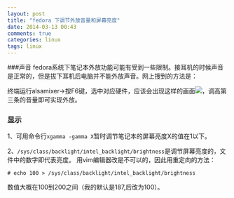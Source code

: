 ```yaml
---
layout: post
title: "fedora 下调节外放音量和屏幕亮度"
date: 2014-03-13 00:43
comments: true
categories: linux
tags: linux
---
```

###声音
fedora系统下笔记本外放功能可能有受到一些限制。接耳机的时候声音是正常的，但是拔下耳机后电脑并不能外放声音。网上搜到的方法是：  

<!-- more -->


终端运行alsamixer->按F6键，选中对应硬件，应该会出现这样的画面![](https://lh4.googleusercontent.com/-Pj4Qb92Mz3M/UyCOC4GBLFI/AAAAAAAAAJ0/IZSLgP3Xxqs/w614-h346-no/2014-03-13-002941_614x346_scrot.png)，调高第三条的音量即可实现外放。

### 显示
1、可用命令行`xgamma -gamma X`暂时调节笔记本的屏幕亮度X的值在1以下。

2、`/sys/class/backlight/intel_backlight/brightness`是调节屏幕亮度的，文件中的数字即代表亮度。
用vim编辑器改是不可以的，因此用重定向的方法：
```
# echo 100 > /sys/class/backlight/intel_backlight/brightness
```
数值大概在100到200之间（我的默认是187,后改为100）。

